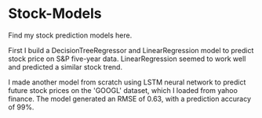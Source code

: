 # Stock-Models
Find my stock prediction models here.

First I build a DecisionTreeRegressor and LinearRegression model to predict stock price on S&P five-year data. LinearRegression seemed to work well and predicted a similar stock trend.

I made another model from scratch using LSTM neural network to predict future stock prices on the 'GOOGL' dataset, which I loaded from yahoo finance. The model generated an RMSE of 0.63, with a prediction accuracy of 99%.
